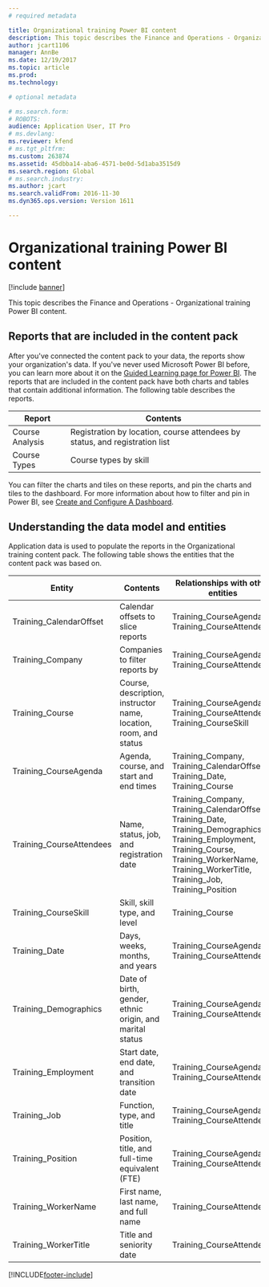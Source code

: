 ```yaml
---
# required metadata

title: Organizational training Power BI content
description: This topic describes the Finance and Operations - Organizational training Power BI content.
author: jcart1106
manager: AnnBe
ms.date: 12/19/2017
ms.topic: article
ms.prod: 
ms.technology: 

# optional metadata

# ms.search.form: 
# ROBOTS: 
audience: Application User, IT Pro
# ms.devlang: 
ms.reviewer: kfend
# ms.tgt_pltfrm: 
ms.custom: 263874
ms.assetid: 45dbba14-aba6-4571-be0d-5d1aba3515d9
ms.search.region: Global
# ms.search.industry: 
ms.author: jcart
ms.search.validFrom: 2016-11-30
ms.dyn365.ops.version: Version 1611

---
```


# Organizational training Power BI content

[!include [banner](../includes/banner.md)]

This topic describes the Finance and Operations - Organizational training Power BI content.

## Reports that are included in the content pack
After you've connected the content pack to your data, the reports show your organization's data. If you've never used Microsoft Power BI before, you can learn more about it on the [Guided Learning page for Power BI](https://powerbi.microsoft.com/guided-learning/?WT.mc_id=PBIService_GetData). The reports that are included in the content pack have both charts and tables that contain additional information. The following table describes the reports.

| Report          | Contents                                                                    |
|-----------------|-----------------------------------------------------------------------------|
| Course Analysis | Registration by location, course attendees by status, and registration list |
| Course Types    | Course types by skill                                                       |

You can filter the charts and tiles on these reports, and pin the charts and tiles to the dashboard. For more information about how to filter and pin in Power BI, see [Create and Configure A Dashboard](https://powerbi.microsoft.com/guided-learning/powerbi-learning-4-2-create-configure-dashboards).

## Understanding the data model and entities
Application data is used to populate the reports in the Organizational training content pack. The following table shows the entities that the content pack was based on.

| Entity                    | Contents                                                         | Relationships with other entities |
|---------------------------|------------------------------------------------------------------|-----------------------------------|
| Training\_CalendarOffset  | Calendar offsets to slice reports                                | Training\_CourseAgenda, Training\_CourseAttendees |
| Training\_Company         | Companies to filter reports by                                   | Training\_CourseAgenda, Training\_CourseAttendees |
| Training\_Course          | Course, description, instructor name, location, room, and status | Training\_CourseAgenda, Training\_CourseAttendees, Training\_CourseSkill |
| Training\_CourseAgenda    | Agenda, course, and start and end times                          | Training\_Company, Training\_CalendarOffset, Training\_Date, Training\_Course |
| Training\_CourseAttendees | Name, status, job, and registration date                         | Training\_Company, Training\_CalendarOffset, Training\_Date, Training\_Demographics, Training\_Employment, Training\_Course, Training\_WorkerName, Training\_WorkerTitle, Training\_Job, Training\_Position |
| Training\_CourseSkill     | Skill, skill type, and level                                     | Training\_Course |
| Training\_Date            | Days, weeks, months, and years                                   | Training\_CourseAgenda, Training\_CourseAttendees |
| Training\_Demographics    | Date of birth, gender, ethnic origin, and marital status         | Training\_CourseAgenda, Training\_CourseAttendees |
| Training\_Employment      | Start date, end date, and transition date                        | Training\_CourseAgenda, Training\_CourseAttendees |
| Training\_Job             | Function, type, and title                                        | Training\_CourseAgenda, Training\_CourseAttendees |
| Training\_Position        | Position, title, and full-time equivalent (FTE)                  | Training\_CourseAgenda, Training\_CourseAttendees |
| Training\_WorkerName      | First name, last name, and full name                             | Training\_CourseAttendees |
| Training\_WorkerTitle     | Title and seniority date                                         | Training\_CourseAttendees |


[!INCLUDE[footer-include](../../../includes/footer-banner.md)]